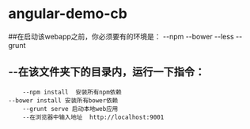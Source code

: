 # angular-demo-cb
##在启动该webapp之前，你必须要有的环境是：
        --npm
        --bower
        --less
        --grunt
##    --在该文件夹下的目录内，运行一下指令：
        --npm install  安装所有npm依赖
 	--bower install 安装所有bower依赖
        --grunt serve 启动本地web应用
        --在浏览器中输入地址  http://localhost:9001
